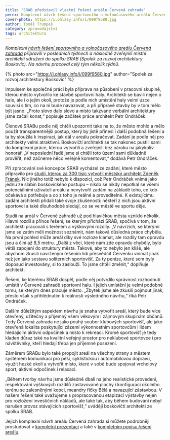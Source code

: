 ```yaml
---
title: "SRAB představil vlastní řešení areálu Červená zahrada"
perex: Komplexní návrh řešení sportovního a volnočasového areálu Červená zahrada připravili v posledních týdnech a následně zveřejnili místní architekti sdružení do spolku SRAB (Spolek za rozvoj architektury Boskovic).
cover-photo: https://i.ohlasy.info/i/099f9580.jpg
author: Tomáš Trumpeš
category: zpravodajství
tags: architektura
---
```


*Komplexní [návrh řešení sportovního a volnočasového areálu Červená zahrada](https://www.sraboskovice.cz/sportovni-volnocasovy-areal-cervena-zahrada-jaky-bychom-si-tu-prali) připravili v posledních týdnech a následně zveřejnili místní architekti sdružení do spolku SRAB (Spolek za rozvoj architektury Boskovic). Na návrhu pracoval celý tým několik týdnů.*

{% photo src="https://i.ohlasy.info/i/099f9580.jpg" author="Spolek za rozvoj architektury Boskovic" %}

Impulsem ke společné práci byla příprava na působení v pracovní skupině, kterou město vytvořilo ke stavbě sportovní haly. Architekti se bavili nejen o hale, ale i o jejím okolí, protože je podle nich umístění haly velmi úzce souvisí s tím, co na ni bude navazovat, a při přípravě stavby by v tom mělo být jasno. „Proto slovo dalo slovo a místo takzvané verbální architektury jsme začali konat,“ popisuje začátek práce architekt Petr Ondráček.

Členové SRABu podle něj chtěli upozornit také na to, že město mohlo a mělo použít transparentnější postup, který by jistě přinesl i další podobná řešení a ta by sloužila k inspiraci, jak dál v areálu pokračovat. Zadání je podle něj pro architekty velmi atraktivní. Boskovičtí architekti se tak nakonec pustili sami do komplexní práce, kterou vytvořili a zveřejnili bez nároku na jakýkoliv honorář. „V neposlední řadě jsme si chtěli toto území sami důkladně prověřit, než začneme něco veřejně komentovat,“ dodává Petr Ondráček.

Při zpracování své koncepce SRAB vycházel ze zadání, které město připravilo pro [studii, kterou za 300 tisíc vytvořil městský architekt Zdeněk Fránek](https://data.ohlasy.info/2021/cervenka/franek.pdf). Nic jiného totiž nebylo k dispozici, což Petr Ondráček vnímá jako jednu ze slabin boskovického postupu – nikdo se nikdy nepotkal se všemi potenciálními uživateli areálu a nevytvořil zadání na základě toho, co kdo očekává a potřebuje a co z toho je reálné a proveditelné. K existujícímu zadání architekti přidali také svoje zkušenosti: někteří z nich jsou aktivní sportovci a také dlouhodobě sledují, co se ve městě ve sportu děje.

Studií na areál v Červené zahradě už pod hlavičkou města vzniklo několik. Hlavní rozdíl a přínos řešení, se kterým přichází SRAB, spočívá v tom, že architekti pracovali s terénem a výškovými rozdíly. „V návrzích, se kterými jsme se zatím měli možnost seznámit, nám taková důsledná práce chyběla. Na první pohled může areál díky své rozloze klamat, ale rozdíly tam opravdu jsou a činí až 8,5 metru. „Další z věcí, které nám zde opravdu chyběly, bylo větší zapojení do struktury města. Takové, aby to nebylo jen klišé, ale abychom zkusili navrženým řešením lidi přesvědčit Červenku vnímat jinak než jen jako sestavu soliterních sportovišť. Za ty peníze, které sem byly doposud investovány, si to zaslouží. To jsme chtěli změnit,“ doplňuje architekt.

Řešení, ke kterému SRAB dospěl, podle něj potvrdilo správnost rozhodnutí umístit v Červené zahradě sportovní halu. I jejich umístění je velmi podobné tomu, se kterým dnes pracuje město. „Zbytek jsme ale zkusili pojmout jinak, přesto však s přihlédnutím k reálnosti výsledného návrhu,“ říká Petr Ondráček.

Dalším důležitým aspektem návrhu je snaha vytvořit areál, který bude více otevřený, užitečný a příjemný všem věkovým i zájmovým skupinám občanů. Tedy Červená zahrada ne jako pouhý soubor klubových sportovišť, ale jako otevřená lokalita poskytující zázemí výkonnostním sportovcům i lidem hledajícím aktivní odpočinek a místo k rekreaci. Kromě sportovišť je tedy kladen důraz také na kvalitní veřejný prostor pro neklubové sportovce i pro návštěvníky, kteří hledají třeba jen příjemné posezení.

Záměrem SRABu bylo také propojit areál na všechny strany s městem systémem komunikací pro pěší, cyklistickou i automobilovou dopravu, využít hezké okolí a vytvořit místo, které v sobě bude spojovat vrcholový sport, aktivní odpočinek i relaxaci.

„Během tvorby návrhu jsme důsledně dbali na jeho realistické provedení, respektování výškových rozdílů zastavované plochy i konfiguraci okolního terénu se zalesněnými kopci, meandry říčky Bělá a navazující zástavbou. V našem řešení také uvažujeme s propracovanou etapizací výstavby nejen pro rozložení investičních nákladů, ale také tak, aby během budování nebyl narušen provoz stávajících sportovišť,“ uvádějí boskovičtí architekti ze spolku SRAB.

Jejich komplexní návrh areálu Červená zahrada si můžete podrobněji prostudovat v [kompletní prezentaci](https://data.ohlasy.info/2021/cervenka/srab-prezentace.pdf) a také v [kompletním popisu řešení areálu](https://data.ohlasy.info/2021/cervenka/srab-zprava.pdf).
